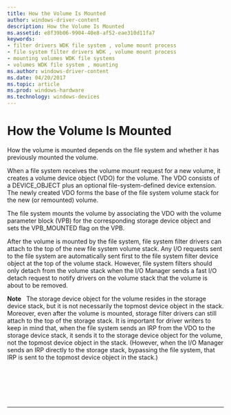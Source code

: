 ```yaml
---
title: How the Volume Is Mounted
author: windows-driver-content
description: How the Volume Is Mounted
ms.assetid: e8f39b06-9904-40e8-af52-eae310d11fa7
keywords:
- filter drivers WDK file system , volume mount process
- file system filter drivers WDK , volume mount process
- mounting volumes WDK file systems
- volumes WDK file system , mounting
ms.author: windows-driver-content
ms.date: 04/20/2017
ms.topic: article
ms.prod: windows-hardware
ms.technology: windows-devices
---
```


# How the Volume Is Mounted


How the volume is mounted depends on the file system and whether it has previously mounted the volume.

When a file system receives the volume mount request for a new volume, it creates a volume device object (VDO) for the volume. The VDO consists of a DEVICE\_OBJECT plus an optional file-system-defined device extension. The newly created VDO forms the base of the file system volume stack for the new (or remounted) volume.

The file system mounts the volume by associating the VDO with the volume parameter block (VPB) for the corresponding storage device object and sets the VPB\_MOUNTED flag on the VPB.

After the volume is mounted by the file system, file system filter drivers can attach to the top of the new file system volume stack. Any I/O requests sent to the file system are automatically sent first to the file system filter device object at the top of the volume stack. However, file system filters should only detach from the volume stack when the I/O Manager sends a fast I/O detach request to notify drivers on the volume stack that the volume is about to be removed.

**Note**   The storage device object for the volume resides in the storage device stack, but it is not necessarily the topmost device object in the stack. Moreover, even after the volume is mounted, storage filter drivers can still attach to the top of the storage stack. It is important for driver writers to keep in mind that, when the file system sends an IRP from the VDO to the storage device stack, it sends it to the storage device object for the volume, not the topmost device object in the stack. (However, when the I/O Manager sends an IRP directly to the storage stack, bypassing the file system, that IRP is sent to the topmost device object in the stack.)

 

 

 


--------------------


